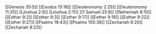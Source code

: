 [[Genesis 35:5]]
[[Exodus 15:16]]
[[Deuteronomy 2:25]]
[[Deuteronomy 11:25]]
[[Joshua 2:9]]
[[Joshua 2:11]]
[[1 Samuel 25:8]]
[[Nehemiah 8:10]]
[[Esther 9:2]]
[[Esther 9:3]]
[[Esther 9:17]]
[[Esther 9:19]]
[[Esther 9:22]]
[[Esther 9:27]]
[[Psalms 18:43]]
[[Psalms 105:38]]
[[Zechariah 8:20]]
[[Zechariah 8:23]]
